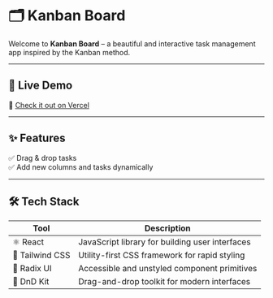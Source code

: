 # 🗂️ Kanban Board

Welcome to **Kanban Board** – a beautiful and interactive task management app inspired by the Kanban method.

---

## 🚀 Live Demo

🔗 [Check it out on Vercel](https://kanban-board-nu-coral.vercel.app/)  

---

## ✨ Features

✅ Drag & drop tasks  
✅ Add new columns and tasks dynamically   

---

## 🛠️ Tech Stack

| Tool | Description |
|------|-------------|
| ⚛️ React         | JavaScript library for building user interfaces |
| 🎨 Tailwind CSS  | Utility-first CSS framework for rapid styling |
| 🧱 Radix UI      | Accessible and unstyled component primitives |
| 🎯 DnD Kit       | Drag-and-drop toolkit for modern interfaces |

